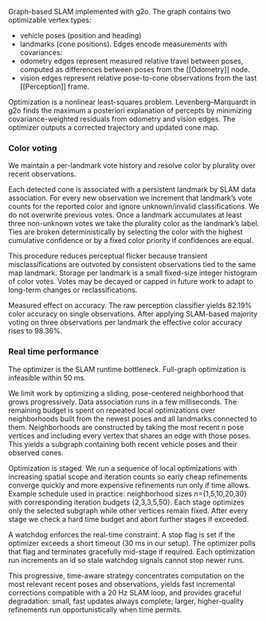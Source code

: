 Graph-based SLAM implemented with g2o.
The graph contains two optimizable vertex types:
- vehicle poses (position and heading)
- landmarks (cone positions).
Edges encode measurements with covariances:
- odometry edges represent measured relative travel between poses, computed as differences between poses from the [[Odometry]] node.
- vision edges represent relative pose-to-cone observations from the last [[Perception]] frame.

Optimization is a nonlinear least-squares problem. Levenberg–Marquardt in g2o finds the maximum a posteriori explanation of percepts by minimizing covariance-weighted residuals from odometry and vision edges. The optimizer outputs a corrected trajectory and updated cone map.

### Color voting
We maintain a per-landmark vote history and resolve color by plurality over recent observations.

Each detected cone is associated with a persistent landmark by SLAM data association. For every new observation we increment that landmark’s vote counts for the reported color and ignore unknown/invalid classifications. We do not overwrite previous votes. Once a landmark accumulates at least three non-unknown votes we take the plurality color as the landmark’s label. Ties are broken deterministically by selecting the color with the highest cumulative confidence or by a fixed color priority if confidences are equal.

This procedure reduces perceptual flicker because transient misclassifications are outvoted by consistent observations tied to the same map landmark. Storage per landmark is a small fixed-size integer histogram of color votes. Votes may be decayed or capped in future work to adapt to long-term changes or reclassifications.

Measured effect on accuracy. The raw perception classifier yields 82.19% color accuracy on single observations. After applying SLAM-based majority voting on three observations per landmark the effective color accuracy rises to 98.36%.

### Real time performance
The optimizer is the SLAM runtime bottleneck. Full-graph optimization is infeasible within 50 ms.

We limit work by optimizing a sliding, pose-centered neighborhood that grows progressively. Data association runs in a few milliseconds. The remaining budget is spent on repeated local optimizations over neighborhoods built from the newest poses and all landmarks connected to them. Neighborhoods are constructed by taking the most recent _n_ pose vertices and including every vertex that shares an edge with those poses. This yields a subgraph containing both recent vehicle poses and their observed cones.

Optimization is staged. We run a sequence of local optimizations with increasing spatial scope and iteration counts so early cheap refinements converge quickly and more expensive refinements run only if time allows. Example schedule used in practice: neighborhood sizes _n_={1,5,10,20,30} with corresponding iteration budgets {2,3,3,5,50}. Each stage optimizes only the selected subgraph while other vertices remain fixed. After every stage we check a hard time budget and abort further stages if exceeded.

A watchdog enforces the real-time constraint. A stop flag is set if the optimizer exceeds a short timeout (30 ms in our setup). The optimizer polls that flag and terminates gracefully mid-stage if required. Each optimization run increments an id so stale watchdog signals cannot stop newer runs.

This progressive, time-aware strategy concentrates computation on the most relevant recent poses and observations, yields fast incremental corrections compatible with a 20 Hz SLAM loop, and provides graceful degradation: small, fast updates always complete; larger, higher-quality refinements run opportunistically when time permits.